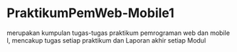 # PraktikumPemWeb-Mobile1
merupakan kumpulan tugas-tugas praktikum pemrograman web dan mobile I, mencakup tugas setiap praktikum dan Laporan akhir setiap Modul
